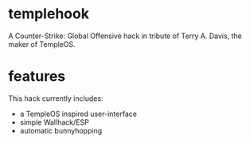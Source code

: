 # templehook
A Counter-Strike: Global Offensive hack in tribute of Terry A. Davis, the maker of TempleOS.

# features
This hack currently includes:
 - a TempleOS inspired user-interface
 - simple Wallhack/ESP
 - automatic bunnyhopping

